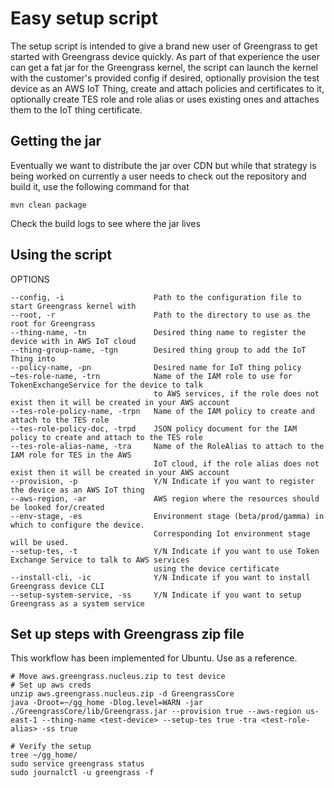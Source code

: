 # Easy setup script
The setup script is intended to give a brand new user of Greengrass to get started with Greengrass device quickly.
As part of that experience the user can get a fat jar for the Greengrass kernel, the script can launch the kernel
 with the customer's provided config if desired, optionally provision the test device as an AWS IoT Thing, create and
 attach policies and certificates to it, optionally create TES role and role alias or uses existing ones and attaches
 them to the IoT thing certificate.


## Getting the jar
Eventually we want to distribute the jar over CDN but while that strategy is being worked on currently a user needs
 to check out the repository and build it, use the following command for that
```
mvn clean package
```
Check the build logs to see where the jar lives

## Using the script
OPTIONS
```
--config, -i                    Path to the configuration file to start Greengrass kernel with
--root, -r                      Path to the directory to use as the root for Greengrass
--thing-name, -tn               Desired thing name to register the device with in AWS IoT cloud
--thing-group-name, -tgn        Desired thing group to add the IoT Thing into
--policy-name, -pn              Desired name for IoT thing policy
—tes-role-name, -trn            Name of the IAM role to use for TokenExchangeService for the device to talk
                                to AWS services, if the role does not exist then it will be created in your AWS account
--tes-role-policy-name, -trpn   Name of the IAM policy to create and attach to the TES role
--tes-role-policy-doc, -trpd    JSON policy document for the IAM policy to create and attach to the TES role
--tes-role-alias-name, -tra     Name of the RoleAlias to attach to the IAM role for TES in the AWS
                                IoT cloud, if the role alias does not exist then it will be created in your AWS account
--provision, -p                 Y/N Indicate if you want to register the device as an AWS IoT thing
--aws-region, -ar               AWS region where the resources should be looked for/created
--env-stage, -es                Environment stage (beta/prod/gamma) in which to configure the device. 
                                Corresponding Iot environment stage will be used.
--setup-tes, -t                 Y/N Indicate if you want to use Token Exchange Service to talk to AWS services
                                using the device certificate
--install-cli, -ic              Y/N Indicate if you want to install Greengrass device CLI
--setup-system-service, -ss     Y/N Indicate if you want to setup Greengrass as a system service
```

## Set up steps with Greengrass zip file
This workflow has been implemented for Ubuntu. Use as a reference.
```
# Move aws.greengrass.nucleus.zip to test device
# Set up aws creds
unzip aws.greengrass.nucleus.zip -d GreengrassCore
java -Droot=~/gg_home -Dlog.level=WARN -jar ./GreengrassCore/lib/Greengrass.jar --provision true --aws-region us-east-1 --thing-name <test-device> --setup-tes true -tra <test-role-alias> -ss true

# Verify the setup
tree ~/gg_home/
sudo service greengrass status
sudo journalctl -u greengrass -f
```

